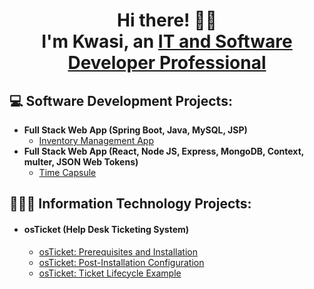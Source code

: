 <h1 align="center"> Hi there! 👋🏾 <br> I'm Kwasi, an <a href="https://www.linkedin.com/in/kwasi-tabi/">IT and Software Developer Professional</a></h1>

<h2> 💻 Software Development Projects: </h2>

- <b>Full Stack Web App (Spring Boot, Java, MySQL, JSP)</b>
  - [Inventory Management App](https://github.com/carpediemKT/InventoryManagement)
- <b>Full Stack Web App (React, Node JS, Express, MongoDB, Context, multer, JSON Web Tokens)</b>
  - [Time Capsule](https://github.com/ktabi/MERN_BLOG)


<h2> 👨🏾‍💻 Information Technology Projects:</h2>

<!-- - <b><h4>Microsoft Azure</h4></b>
  - [Configuring Active Directory with Azure Virtual Machines](https://github.com/ktabi/configure-ad)
  - [Network Security Groups (NSGs) and examining Network Protocols](https://github.com/ktabi/azure-network-protocols) -->
<!--   - Network Security Groups (NSGs) and examining Network Protocols | [Link](https://github.com/ktabi/azure-network-protocols) -->
- <b><h4>osTicket (Help Desk Ticketing System)</h4></b>
  - [osTicket: Prerequisites and Installation](https://github.com/carpediemKT/osticket-prereqs)
  - [osTicket: Post-Installation Configuration](https://github.com/carpediemKT/post-install-config)
  - [osTicket: Ticket Lifecycle Example](https://github.com/ktabi/ticket-lifecycle)
